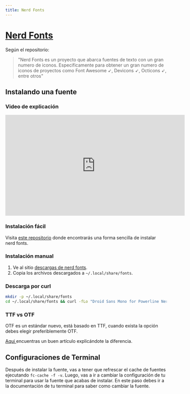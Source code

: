```yaml
---
title: Nerd Fonts
---
```


# [ Nerd Fonts ](https://www.nerdfonts.com/)

Según el repositorio:

> "Nerd Fonts es un proyecto que abarca fuentes de texto con un gran numero de iconos. Especificamente para obtener un gran numero de iconos de proyectos como Font Awesome ➶, Devicons ➶, Octicons ➶, entre otros"

## Instalando una fuente

### Video de explicación

<iframe width="560" height="315" src="https://www.youtube.com/embed/fR4ThXzhQYI" title="YouTube video player" frameborder="0" allow="accelerometer; autoplay; clipboard-write; encrypted-media; gyroscope; picture-in-picture" allowfullscreen="1"></iframe>


### Instalación fácil

Visita [este repositorio](https://github.com/ronniedroid/getnf) donde encontrarás una forma sencilla de instalar nerd fonts.

### Instalación manual

1. Ve al sitio [descargas de nerd fonts](https://www.nerdfonts.com/font-downloads).
1. Copia los archivos descargados a `~/.local/share/fonts`.

### Descarga por curl

```bash
mkdir -p ~/.local/share/fonts
cd ~/.local/share/fonts && curl -fLo "Droid Sans Mono for Powerline Nerd Font Complete.otf" https://github.com/ryanoasis/nerd-fonts/raw/master/patched-fonts/DroidSansMono/complete/Droid%20Sans%20Mono%20Nerd%20Font%20Complete.otf
```

### TTF vs OTF

OTF es un estándar nuevo, está basado en TTF, cuando exista la opción debes elegir preferiblemente OTF.

[ Aqui ](https://www.makeuseof.com/tag/otf-vs-ttf-fonts-one-better/) encuentras un buen artículo explicándote la diferencia.

## Configuraciones de Terminal

Después de instalar la fuente, vas a tener que refrescar el cache de fuentes ejecutando `fc-cache -f -v`. Luego, vas a ir a cambiar la configuración de tu terminal para usar la fuente que acabas de instalar. En este paso debes ir a la documentación de tu terminal para saber como cambiar la fuente.

